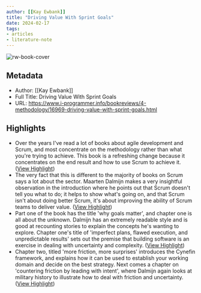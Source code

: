 ```yaml
---
author: [[Kay Ewbank]]
title: "Driving Value With Sprint Goals"
date: 2024-02-17
tags: 
- articles
- literature-note
---
```

![rw-book-cover](https://readwise-assets.s3.amazonaws.com/static/images/article2.74d541386bbf.png)

## Metadata
- Author: [[Kay Ewbank]]
- Full Title: Driving Value With Sprint Goals
- URL: https://www.i-programmer.info/bookreviews/4-methodology/16969-driving-value-with-sprint-goals.html

## Highlights
- Over the years I've read a lot of books about agile development and Scrum, and most concentrate on the methodology rather than what you're trying to achieve. This book is a refreshing change because it concentrates on the end result and how to use Scrum to achieve it. ([View Highlight](https://read.readwise.io/read/01hpv8313b5w5x3g2pt3xyxazh))
- The very fact that this is different to the majority of books on Scrum says a lot about the sector. Maarten Dalmijn makes a very insightful observation in the introduction where he points out that Scrum doesn't tell you what to do; it helps to show what's going on, and that Scrum isn't about doing better Scrum, it's about improving the ability of Scrum teams to deliver value. ([View Highlight](https://read.readwise.io/read/01hpv83bzzeattvtekvhz5cz69))
- Part one of the book has the title 'why goals matter', and chapter one is all about the unknown. Dalmijn has an extremely readable style and is good at recounting stories to explain the concepts he's wanting to explore. Chapter one's title of 'imperfect plans, flawed execution, and unpredictable results' sets out the premise that building software is an exercise in dealing with uncertainty and complexity. ([View Highlight](https://read.readwise.io/read/01hpv83pjjb7mkk7dr3vxm21dy))
- Chapter two, titled 'more friction, more surprises' introduces the Cynefin framework, and explains how it can be used to establish your working domain and decide on the best strategy. Next comes a chapter on 'countering friction by leading with intent', where Dalmijn again looks at military history to illustrate how to deal with friction and uncertainty. ([View Highlight](https://read.readwise.io/read/01hpv84aab2ngk5q7nmr584xdg))
